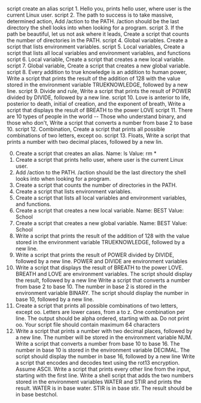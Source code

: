 script <o> create an alias
script 1. Hello you,  prints hello user, where user is the current Linux user.
script 2. The path to success is to take massive, determined action, Add /action to the PATH. /action should be the last directory the shell looks into when looking for a program.
script 3. If the path be beautiful, let us not ask where it leads, Create a script that counts the number of directories in the PATH.
script 4. Global variables. Create a script that lists environment variables.
script 5. Local variables, Create a script that lists all local variables and environment variables, and functions
script 6. Local variable, Create a script that creates a new local variable.
script 7. Global variable, Create a script that creates a new global variable.\
script 8. Every addition to true knowledge is an addition to human power, Write a script that prints the result of the addition of 128 with the value stored in the environment variable TRUEKNOWLEDGE, followed by a new line.
script 9. Divide and rule, Write a script that prints the result of POWER divided by DIVIDE, followed by a new line.
script 10. Love is anterior to life, posterior to death, initial of creation, and the exponent of breath, Write a script that displays the result of BREATH to the power LOVE
script 11. There are 10 types of people in the world -- Those who understand binary, and those who don't, Write a script that converts a number from base 2 to base 10.
script 12. Combination, Create a script that prints all possible combinations of two letters, except oo.
script 13. Floats, Write a script that prints a number with two decimal places, followed by a new lin.

0. Create a script that creates an alias. Name: ls Value: rm *
1. Create a script that prints hello user, where user is the current Linux user.
2. Add /action to the PATH. /action should be the last directory the shell looks into when looking for a program.
3. Create a script that counts the number of directories in the PATH.
4. Create a script that lists environment variables.
5. Create a script that lists all local variables and environment variables, and functions.
6. Create a script that creates a new local variable. Name: BEST Value: School
7. Create a script that creates a new global variable. Name: BEST Value: School
8. Write a script that prints the result of the addition of 128 with the value stored in the environment variable TRUEKNOWLEDGE, followed by a new line.
9. Write a script that prints the result of POWER divided by DIVIDE, followed by a new line. POWER and DIVIDE are environment variables
10. Write a script that displays the result of BREATH to the power LOVE. BREATH and LOVE are environment variables. The script should display the result, followed by a new line
Write a script that converts a number from base 2 to base 10. The number in base 2 is stored in the environment variable BINARY. The script should display the number in base 10, followed by a new line.
11. Create a script that prints all possible combinations of two letters, except oo. Letters are lower cases, from a to z. One combination per line. The output should be alpha ordered, starting with aa. Do not print oo. Your script file should contain maximum 64 characters
12. Write a script that prints a number with two decimal places, followed by a new line. The number will be stored in the environment variable NUM.
Write a script that converts a number from base 10 to base 16. The number in base 10 is stored in the environment variable DECIMAL. The script should display the number in base 16, followed by a new line
Write a script that encodes and decodes text using the rot13 encryption. Assume ASCII.
Write a script that prints every other line from the input, starting with the first line.
Write a shell script that adds the two numbers stored in the environment variables WATER and STIR and prints the result. WATER is in base water. STIR is in base stir. The result should be in base bestchol.
